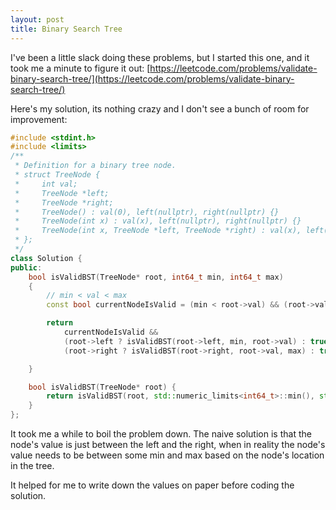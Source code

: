 ```yaml
---
layout: post
title: Binary Search Tree
---
```


I've been a little slack doing these problems, but I started this one, and it took me a minute to figure it out: [https://leetcode.com/problems/validate-binary-search-tree/](https://leetcode.com/problems/validate-binary-search-tree/)

Here's my solution, its nothing crazy and I don't see a bunch of room for improvement:
```c++
#include <stdint.h>
#include <limits>
/**
 * Definition for a binary tree node.
 * struct TreeNode {
 *     int val;
 *     TreeNode *left;
 *     TreeNode *right;
 *     TreeNode() : val(0), left(nullptr), right(nullptr) {}
 *     TreeNode(int x) : val(x), left(nullptr), right(nullptr) {}
 *     TreeNode(int x, TreeNode *left, TreeNode *right) : val(x), left(left), right(right) {}
 * };
 */
class Solution {
public:
    bool isValidBST(TreeNode* root, int64_t min, int64_t max)
    {
        // min < val < max
        const bool currentNodeIsValid = (min < root->val) && (root->val < max);

        return 
            currentNodeIsValid && 
            (root->left ? isValidBST(root->left, min, root->val) : true) &&
            (root->right ? isValidBST(root->right, root->val, max) : true);

    }

    bool isValidBST(TreeNode* root) {
        return isValidBST(root, std::numeric_limits<int64_t>::min(), std::numeric_limits<int64_t>::max());
    }
};
```

It took me a while to boil the problem down.  The naive solution is that the node's value is just between the left and the right, when in reality the node's value needs to be between some min and max based on the node's location in the tree.

It helped for me to write down the values on paper before coding the solution.
